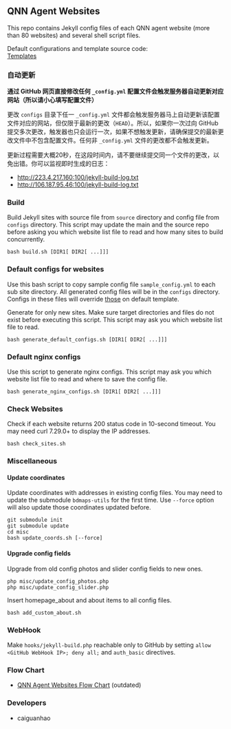 ## QNN Agent Websites

This repo contains Jekyll config files of each QNN agent website (more than 80 websites) and several shell script files.

Default configurations and template source code:  
[Templates](https://github.com/qnn/template)

### 自动更新

**通过 GitHub 网页直接修改任何 ``_config.yml`` 配置文件会触发服务器自动更新对应网站（所以请小心填写配置文件）**

更改 ``configs`` 目录下任一 ``_config.yml`` 文件都会触发服务器马上自动更新该配置文件对应的网站，但仅限于最新的更改（``HEAD``）。所以，如果你一次过向 GitHub 提交多次更改，触发器也只会运行一次，如果不想触发更新，请确保提交的最新更改文件中不包含配置文件。任何非 ``_config.yml`` 文件的更改都不会触发更新。

更新过程需要大概20秒，在这段时间内，请不要继续提交同一个文件的更改，以免出错。你可以监视即时生成的日志：

* <http://223.4.217.160:100/jekyll-build-log.txt>
* <http://106.187.95.46:100/jekyll-build-log.txt>

### Build

Build Jekyll sites with source file from ``source`` directory and config file from ``configs`` directory. This script may update the main and the source repo before asking you which website list file to read and how many sites to build concurrently.

    bash build.sh [DIR1[ DIR2[ ...]]]

### Default configs for websites

Use this bash script to copy sample config file ``sample_config.yml`` to each sub site directory. All generated config files will be in the ``configs`` directory. Configs in these files will override [those](https://github.com/qnn/template/blob/master/_config.yml) on default template.

Generate for only new sites. Make sure target directories and files do not exist before executing this script. This script may ask you which website list file to read.

    bash generate_default_configs.sh [DIR1[ DIR2[ ...]]]

### Default nginx configs

Use this script to generate nginx configs. This script may ask you which website list file to read and where to save the config file.

    bash generate_nginx_configs.sh [DIR1[ DIR2[ ...]]]

### Check Websites

Check if each website returns 200 status code in 10-second timeout. You may need curl 7.29.0+ to display the IP addresses.

    bash check_sites.sh

### Miscellaneous

#### Update coordinates

Update coordinates with addresses in existing config files. You may need to update the submodule ``bdmaps-utils`` for the first time. Use ``--force`` option will also update those coordinates updated before.

    git submodule init
    git submodule update
    cd misc
    bash update_coords.sh [--force]

#### Upgrade config fields

Upgrade from old config photos and slider config fields to new ones.

    php misc/update_config_photos.php
    php misc/update_config_slider.php

Insert homepage_about and about items to all config files.

    bash add_custom_about.sh

### WebHook

Make ``hooks/jekyll-build.php`` reachable only to GitHub by setting ``allow <GitHub WebHook IP>; deny all;`` and ``auth_basic`` directives.

### Flow Chart

* [QNN Agent Websites Flow Chart](https://raw.github.com/qnn/misc/master/images/flowchart-qnn-agent-websites.png) (outdated)

### Developers

* caiguanhao
